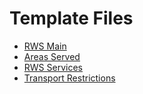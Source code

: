 # Template Files

* [RWS Main](https://github.com/OpenDataManchester/Open3R/blob/V2/docs/8_Supporting_Files/8_1_1_RWS_Main_Template.csv) 
* [Areas Served](https://github.com/OpenDataManchester/Open3R/blob/V2/docs/8_Supporting_Files/8_1_2_RWS_Area_Served_Template.csv)
* [RWS Services](https://github.com/OpenDataManchester/Open3R/blob/V2/docs/8_Supporting_Files/8_1_3_RWS_Services_Template.csv)
* [Transport Restrictions](https://github.com/OpenDataManchester/Open3R/blob/V2/docs/8_Supporting_Files/8_1_4_RWS_Transport_Restrictions_Template.csv)